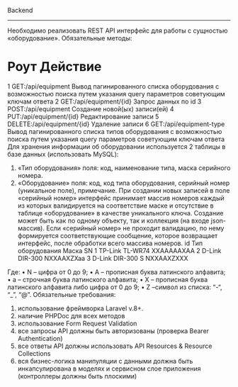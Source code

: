 Backend
________________________________________
Необходимо реализовать REST API интерфейс для работы с сущностью «оборудование».
Обязательные методы:
#	Роут	Действие
1	GET:/api/equipment	Вывод пагинированного списка оборудования с возможностью поиска путем указания query параметров советующим ключам ответа
2	GET:/api/equipment/{id}	Запрос данных по id
3	POST:/api/equipment	Создание новой(ых) записи(ей)
4	PUT:/api/equipment/{id}	Редактирование записи
5	DELETE:/api/equipment/{id}	Удаление записи
6	GET:/api/equipment-type	Вывод пагинированного списка типов оборудования с возможностью поиска путем указания query параметров советующим ключам ответа
Для хранения информации об оборудовании используется 2 таблицы в базе данных (использовать MySQL):
1.	«Тип оборудования» поля: код, наименование типа, маска серийного номера.
2.	«Оборудование» поля: код, код типа оборудования, серийный номер (уникальное поле), примечание.
При создании новых записей в поле «серийный номер» интерфейс принимает массив номеров каждый из которых валидируется на соответствие маске и отсутствие в таблице «оборудование» в качестве уникального ключа. Создание может быть как по одному объекту, так и коллекция (на входе json-массив).
Если «серийный номер» не проходит валидацию, по нему формируется соответствующие сообщение, которое возвращает интерфейс, после обработки всего массива номеров.
id	Тип оборудования	Маска SN
1	TP-Link TL-WR74	XXAAAAAXAA
2	D-Link DIR-300	NXXAAXZXaa
3	D-Link DIR-300 S	NXXAAXZXXX

Где:
•	N – цифра от 0 до 9;
•	A – прописная буква латинского алфавита;
•	a – строчная буква латинского алфавита;
•	X – прописная буква латинского алфавита либо цифра от 0 до 9;
•	Z –символ из списка: “-“, “_”, “@”.
Обязательные требования:
1.	использование фреймворка Laravel v.8+.
2.	наличие PHPDoc для всех методов
3.	использование Form Request Validation
4.	все запросы API должны быть авторизованы (проверка Bearer Authentication)
5.	все ответы API должны использовать API Resources & Resource Collections
6.	вся бизнес-логика манипуляции с данными должна быть инкапсулирована в моделях и сервисном слое приложения (контроллеры должны быть плоскими)
 

